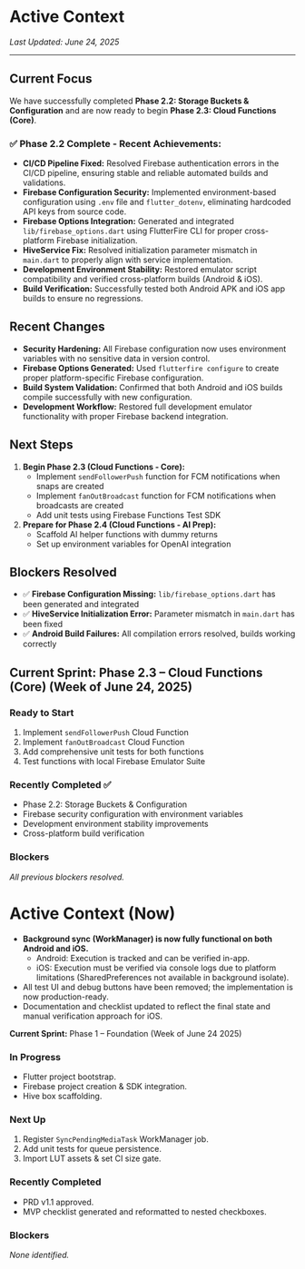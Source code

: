 # Active Context

*Last Updated: June 24, 2025*

---

## Current Focus

We have successfully completed **Phase 2.2: Storage Buckets & Configuration** and are now ready to begin **Phase 2.3: Cloud Functions (Core)**.

### ✅ Phase 2.2 Complete - Recent Achievements:

-   **CI/CD Pipeline Fixed:** Resolved Firebase authentication errors in the CI/CD pipeline, ensuring stable and reliable automated builds and validations.
-   **Firebase Configuration Security:** Implemented environment-based configuration using `.env` file and `flutter_dotenv`, eliminating hardcoded API keys from source code.
-   **Firebase Options Integration:** Generated and integrated `lib/firebase_options.dart` using FlutterFire CLI for proper cross-platform Firebase initialization.
-   **HiveService Fix:** Resolved initialization parameter mismatch in `main.dart` to properly align with service implementation.
-   **Development Environment Stability:** Restored emulator script compatibility and verified cross-platform builds (Android & iOS).
-   **Build Verification:** Successfully tested both Android APK and iOS app builds to ensure no regressions.

## Recent Changes

-   **Security Hardening:** All Firebase configuration now uses environment variables with no sensitive data in version control.
-   **Firebase Options Generated:** Used `flutterfire configure` to create proper platform-specific Firebase configuration.
-   **Build System Validation:** Confirmed that both Android and iOS builds compile successfully with new configuration.
-   **Development Workflow:** Restored full development emulator functionality with proper Firebase backend integration.

## Next Steps

1.  **Begin Phase 2.3 (Cloud Functions - Core):**
    -   Implement `sendFollowerPush` function for FCM notifications when snaps are created
    -   Implement `fanOutBroadcast` function for FCM notifications when broadcasts are created
    -   Add unit tests using Firebase Functions Test SDK
2.  **Prepare for Phase 2.4 (Cloud Functions - AI Prep):**
    -   Scaffold AI helper functions with dummy returns
    -   Set up environment variables for OpenAI integration

## Blockers Resolved

- ✅ **Firebase Configuration Missing:** `lib/firebase_options.dart` has been generated and integrated
- ✅ **HiveService Initialization Error:** Parameter mismatch in `main.dart` has been fixed
- ✅ **Android Build Failures:** All compilation errors resolved, builds working correctly

## Current Sprint: Phase 2.3 – Cloud Functions (Core) (Week of June 24, 2025)

### Ready to Start
1. Implement `sendFollowerPush` Cloud Function
2. Implement `fanOutBroadcast` Cloud Function  
3. Add comprehensive unit tests for both functions
4. Test functions with local Firebase Emulator Suite

### Recently Completed ✅
- Phase 2.2: Storage Buckets & Configuration
- Firebase security configuration with environment variables
- Development environment stability improvements
- Cross-platform build verification

### Blockers
_All previous blockers resolved._

# Active Context (Now)

- **Background sync (WorkManager) is now fully functional on both Android and iOS.**
  - Android: Execution is tracked and can be verified in-app.
  - iOS: Execution must be verified via console logs due to platform limitations (SharedPreferences not available in background isolate).
- All test UI and debug buttons have been removed; the implementation is now production-ready.
- Documentation and checklist updated to reflect the final state and manual verification approach for iOS.

**Current Sprint:** Phase 1 – Foundation (Week of June 24 2025)

### In Progress
- Flutter project bootstrap.
- Firebase project creation & SDK integration.
- Hive box scaffolding.

### Next Up
1. Register `SyncPendingMediaTask` WorkManager job.
2. Add unit tests for queue persistence.
3. Import LUT assets & set CI size gate.

### Recently Completed
- PRD v1.1 approved.
- MVP checklist generated and reformatted to nested checkboxes.

### Blockers
_None identified._


